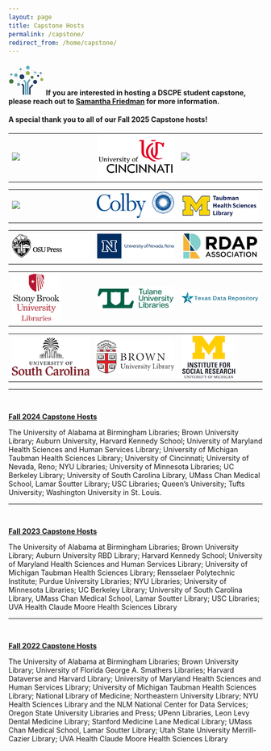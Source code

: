 ```yaml
---
layout: page
title: Capstone Hosts
permalink: /capstone/
redirect_from: /home/capstone/
---
```


#### <img src="/images/logos/DSCPElogo2.png"> <b>If you are interested in hosting a DSCPE student capstone, please reach out to [Samantha Friedman](mailto:samantha_friedman@hms.harvard.edu) for more information.</b>

#### A special thank you to all of our Fall 2025 Capstone hosts!
 

<table>  
 <tr>
  <td rowspan="1" width="30%"><img src="/images/capstone_logos/alabama.png"></td>
  <td rowspan="1" width="30%"><img src="/images/capstone_logos/Cincinnati.png"></td>
  <td rowspan="1" width="30%"><img src="/images/capstone_logos/maryland.png"></td>
 </tr>
 </table>

<table>
  <tr>

  <td rowspan="1" width="30%"><img src="/images/capstone_logos/harvardkennedy.png"></td>
  <td rowspan="1" width="30%"><img src="/images/capstone_logos/ColbyCollege.png"></td>
  <td rowspan="1" width="30%"><img src="/images/capstone_logos/UMTaubman Health.png"></td>
   </tr>
   
</table>

<table>
  <tr>

  <td rowspan="1" width="30%"><img src="/images/capstone_logos/OregonState.png"></td>
  <td rowspan="1" width="30%"><img src="/images/capstone_logos/UNevada.png"></td>
  <td rowspan="1" width="30%"><img src="/images/capstone_logos/RDAP.png"></td></tr>
 
</table>

<table>
<tr>
 <td rowspan="1" width="30%"><img src="/images/capstone_logos/StonyBrook .png"></td>
  <td rowspan="1" width="30%"><img src="/images/capstone_logos/Tulane.png"></td>
  <td rowspan="1" width="30%"><img src="/images/capstone_logos/TexasDataRepository.png"></td></tr>
</table>

<table>
<tr>
 <td rowspan="1" width="30%"><img src="/images/capstone_logos/uscarolina.png"></td>
   <td rowspan="1" width="30%"><img src="/images/capstone_logos/brown.png"> </td>
  <td rowspan="1" width="30%"><img src="/images/capstone_logos/uMsocial.png"></td>

 </tr>
</table>

----


<br>

<b><ins>Fall 2024 Capstone Hosts </ins> </b><br>

The University of Alabama at Birmingham Libraries; Brown University Library; Auburn University, Harvard Kennedy School; University of Maryland Health Sciences and Human Services Library; University of Michigan Taubman Health Sciences Library; University of Cincinnati; University of Nevada, Reno; NYU Libraries; University of Minnesota Libraries; UC Berkeley Library; University of South Carolina Library, UMass Chan Medical School, Lamar Soutter Library; USC Libraries; Queen’s University; Tufts University; Washington University in St. Louis. 

---
<br>


<b><ins>Fall 2023 Capstone Hosts </ins> </b><br>


The University of Alabama at Birmingham Libraries; Brown University Library; Auburn University RBD Library; Harvard Kennedy School; University of Maryland Health Sciences and Human Services Library; University of Michigan Taubman Health Sciences Library; Rensselaer Polytechnic Institute; Purdue University Libraries; NYU Libraries; University of Minnesota Libraries; UC Berkeley Library; University of South Carolina Library, UMass Chan Medical School, Lamar Soutter Library; USC Libraries; UVA Health Claude Moore Health Sciences Library

---
<br>


<b><ins>Fall 2022 Capstone Hosts </ins> </b><br>


The University of Alabama at Birmingham Libraries; Brown University Library; University of Florida George A. Smathers Libraries; Harvard Dataverse and Harvard Library; University of Maryland Health Sciences and Human Services Library; University of Michigan Taubman Health Sciences Library; National Library of Medicine; Northeastern University Library; NYU Health Sciences Library and the NLM National Center for Data Services; Oregon State University Libraries and Press; UPenn Libraries, Leon Levy Dental Medicine Library; Stanford Medicine Lane Medical Library; UMass Chan Medical School, Lamar Soutter Library; Utah State University Merrill-Cazier Library; UVA Health Claude Moore Health Sciences Library

         
